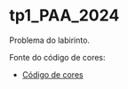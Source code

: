 # tp1_PAA_2024

Problema do labirinto.

Fonte do código de cores:

- [Código de cores](https://gist.github.com/JBlond/2fea43a3049b38287e5e9cefc87b2124)
